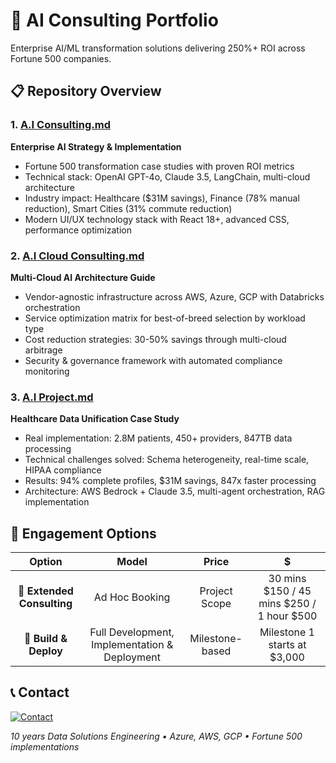 # 🚀 AI Consulting Portfolio

Enterprise AI/ML transformation solutions delivering 250%+ ROI across Fortune 500 companies.

## 📋 Repository Overview

### 1. [A.I Consulting.md](./A.I%20Consulting.md)
**Enterprise AI Strategy & Implementation**
- Fortune 500 transformation case studies with proven ROI metrics
- Technical stack: OpenAI GPT-4o, Claude 3.5, LangChain, multi-cloud architecture
- Industry impact: Healthcare ($31M savings), Finance (78% manual reduction), Smart Cities (31% commute reduction)
- Modern UI/UX technology stack with React 18+, advanced CSS, performance optimization

### 2. [A.I Cloud Consulting.md](./A.I%20Cloud%20Consulting.md)
**Multi-Cloud AI Architecture Guide**
- Vendor-agnostic infrastructure across AWS, Azure, GCP with Databricks orchestration
- Service optimization matrix for best-of-breed selection by workload type
- Cost reduction strategies: 30-50% savings through multi-cloud arbitrage
- Security & governance framework with automated compliance monitoring

### 3. [A.I Project.md](./A.I%20Project.md)
**Healthcare Data Unification Case Study**
- Real implementation: 2.8M patients, 450+ providers, 847TB data processing
- Technical challenges solved: Schema heterogeneity, real-time scale, HIPAA compliance
- Results: 94% complete profiles, $31M savings, 847x faster processing
- Architecture: AWS Bedrock + Claude 3.5, multi-agent orchestration, RAG implementation

## 🎯 Engagement Options

| Option | Model | Price | $ |
|:---:|:---:|:---:|:---:|
| 🔄 **Extended Consulting** | Ad Hoc Booking | Project Scope | 30 mins $150 / 45 mins $250 / 1 hour $500 |
| 🚀 **Build & Deploy** | Full Development, Implementation & Deployment | Milestone-based | Milestone 1 starts at $3,000 |

## 📞 Contact

[![Contact](https://img.shields.io/badge/Contact-Me-181717?style=for-the-badge&logo=mail&logoColor=white)](mailto:corderio.vonner@outlook.com)

*10 years Data Solutions Engineering • Azure, AWS, GCP • Fortune 500 implementations*
